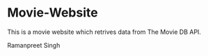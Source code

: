 # Movie-Website

This is a movie website which retrives data from The Movie DB API. 

Ramanpreet Singh
